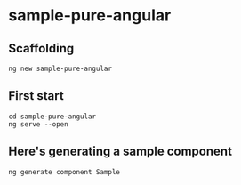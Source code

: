 # sample-pure-angular

## Scaffolding
```
ng new sample-pure-angular
```

## First start
```
cd sample-pure-angular
ng serve --open
```

## Here's generating a sample component
```
ng generate component Sample
```
